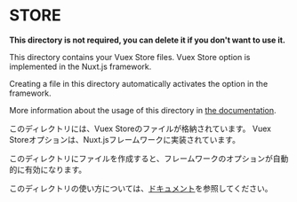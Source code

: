 # STORE

**This directory is not required, you can delete it if you don't want to use it.**

This directory contains your Vuex Store files.
Vuex Store option is implemented in the Nuxt.js framework.

Creating a file in this directory automatically activates the option in the framework.

More information about the usage of this directory in [the documentation](https://nuxtjs.org/guide/vuex-store).

このディレクトリには、Vuex Storeのファイルが格納されています。
Vuex Storeオプションは、Nuxt.jsフレームワークに実装されています。

このディレクトリにファイルを作成すると、フレームワークのオプションが自動的に有効になります。

このディレクトリの使い方については、[ドキュメント](https://nuxtjs.org/guide/vuex-store)を参照してください。
